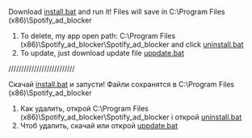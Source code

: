 Download [install.bat](https://github.com/Jevelin4k/Spotify_add_blocker/blob/main/install.bat) and run it!
Files will save in C:\Program Files (x86)\Spotify_ad_blocker

1. To delete, my app open path: C:\Program Files (x86)\Spotify_ad_blocker\Spotify_ad_blocker and click [uninstall.bat](https://github.com/Jevelin4k/Spotify_ad_blocker/blob/main/uninstall.bat)
2. To update, just download update file [uppdate.bat](https://github.com/Jevelin4k/Spotify_ad_blocker/blob/main/update.bat)

//////////////////////////

Скачай [install.bat](https://github.com/Jevelin4k/Spotify_add_blocker/blob/main/install.bat) и запусти!
Файли сохранятся в C:\Program Files (x86)\Spotify_ad_blocker

1. Как удалить, открой C:\Program Files (x86)\Spotify_ad_blocker\Spotify_ad_blocker і открой [uninstall.bat](https://github.com/Jevelin4k/Spotify_ad_blocker/blob/main/uninstall.bat)
2. Чтоб удалить, скачай или открой [uppdate.bat](https://github.com/Jevelin4k/Spotify_ad_blocker/blob/main/update.bat)
